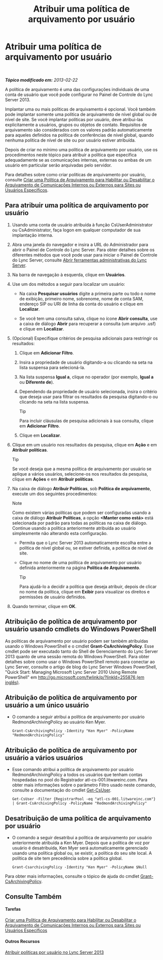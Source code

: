 ﻿---
title: Atribuir uma política de arquivamento por usuário
TOCTitle: Atribuir uma política de arquivamento por usuário
ms:assetid: a12ca483-b235-460f-b3fe-130fb3087264
ms:mtpsurl: https://technet.microsoft.com/pt-br/library/Gg182560(v=OCS.15)
ms:contentKeyID: 49307647
ms.date: 05/19/2016
mtps_version: v=OCS.15
ms.translationtype: HT
---

# Atribuir uma política de arquivamento por usuário

 

_**Tópico modificado em:** 2013-02-22_

A política de arquivamento é uma das configurações individuais de uma conta de usuário que você pode configurar no Painel de Controle do Lync Server 2013.

Implantar uma ou mais políticas de arquivamento é opcional. Você também pode implantar somente uma política de arquivamento de nível global ou de nível de site. Se você implantar políticas por usuário, deve atribui-las explicitamente a usuários, grupos ou objetos de contato. Requisitos de arquivamento são considerados com os valores padrão automaticamente para aqueles definidos na política de conferências de nível global, quando nenhuma política de nível de site ou por usuário estiver atribuída.

Depois de criar no mínimo uma política de arquivamento por usuário, use os procedimentos neste tópico para atribuir a política que especifica adequadamente se as comunicações internas, externas ou ambas de um usuário em particular serão arquivadas pelo servidor.

Para detalhes sobre como criar políticas de arquivamento por usuário, consulte [Criar uma Política de Arquivamento para Habilitar ou Desabilitar o Arquivamento de Comunicações Internos ou Externos para Sites ou Usuários Específicos](lync-server-2013-creating-an-archiving-policy-to-enable-or-disable-archiving-of-internal-or-external-communications-for-specific-sites-or-users.md).

## Para atribuir uma política de arquivamento por usuário

1.  Usando uma conta de usuário atribuída à função CsUserAdministrator ou CsAdministrator, faça logon em qualquer computador de sua implantação interna.

2.  Abra uma janela do navegador e insira a URL do Administrador para abrir o Painel de Controle do Lync Server. Para obter detalhes sobre os diferentes métodos que você pode usar para iniciar o Painel de Controle do Lync Server, consulte [Abrir ferramentas administrativas do Lync Server](lync-server-2013-open-lync-server-administrative-tools.md).

3.  Na barra de navegação à esquerda, clique em **Usuários**.

4.  Use um dos métodos a seguir para localizar um usuário:
    
      - Na caixa **Pesquisar usuários** digite a primeira parte ou todo o nome de exibição, primeiro nome, sobrenome, nome de conta SAM, endereço SIP ou URI de linha da conta do usuário e clique em **Localizar**.
    
      - Se você tem uma consulta salva, clique no ícone **Abrir consulta**, use a caixa de diálogo **Abrir** para recuperar a consulta (um arquivo .usf) e clique em **Localizar**.

5.  (Opcional) Especifique critérios de pesquisa adicionais para restringir os resultados:
    
    1.  Clique em **Adicionar Filtro**.
    
    2.  Insira a propriedade de usuário digitando-a ou clicando na seta na lista suspensa para selecioná-la.
    
    3.  Na lista suspensa **Igual a**, clique no operador (por exemplo, **Igual a** ou **Diferente de**).
    
    4.  Dependendo da propriedade de usuário selecionada, insira o critério que deseja usar para filtrar os resultados da pesquisa digitando-o ou clicando na seta na lista suspensa.
        

        > [!TIP]
        > Para incluir cláusulas de pesquisa adicionais à sua consulta, clique em <STRONG>Adicionar Filtro</STRONG>.

    
    5.  Clique em **Localizar**.

6.  Clique em um usuário nos resultados da pesquisa, clique em **Ação** e em **Atribuir políticas**.
    

    > [!TIP]
    > Se você deseja que a mesma política de arquivamento por usuário se aplique a vários usuários, selecione-os nos resultados da pesquisa, clique em <STRONG>Ações</STRONG> e em <STRONG>Atribuir políticas</STRONG>.



7.  Na caixa de diálogo **Atribuir Políticas**, sob **Política de arquivamento**, execute um dos seguintes procedimentos:
    
    > [!note]  
    > Como existem várias políticas que podem ser configuradas usando a caixa de diálogo <strong>Atribuir Políticas</strong>, a opção <strong>&lt;Manter como está&gt;</strong> está selecionada por padrão para todas as políticas na caixa de diálogo. Continue usando a política anteriormente atribuída ao usuário simplesmente não alterando esta configuração.    
      - Permita que o Lync Server 2013 automaticamente escolha entre a política de nível global ou, se estiver definida, a política de nível de site.
    
      - Clique no nome de uma política de arquivamento por usuário definida anteriormente na página **Política de Arquivamento**.
        

        > [!TIP]
        > Para ajudá-lo a decidir a política que deseja atribuir, depois de clicar no nome da política, clique em <STRONG>Exibir</STRONG> para visualizar os direitos e permissões de usuário definidos.



8.  Quando terminar, clique em **OK**.

## Atribuição de política de arquivamento por usuário usando cmdlets do Windows PowerShell

As políticas de arquivamento por usuário podem ser também atribuídas usando o Windows PowerShell e o cmdlet **Grant-CsArchivingPolicy**. Esse cmdlet pode ser executado tanto do Shell de Gerenciamento do Lync Server 2013 quanto de uma sessão remota do Windows PowerShell. Para obter detalhes sobre como usar o Windows PowerShell remoto para conectar ao Lync Server, consulte o artigo de blog do Lync Server Windows PowerShell, "Quick Start: Managing Microsoft Lync Server 2010 Using Remote PowerShell" em [http://go.microsoft.com/fwlink/p/?linkId=255876 (em inglês)](http://go.microsoft.com/fwlink/p/?linkid=255876).

## Atribuição de política de arquivamento por usuário a um único usuário

  - O comando a seguir atribui a política de arquivamento por usuário RedmondArchivingPolicy ao usuário Ken Myer.
    
        Grant-CsArchivingPolicy -Identity "Ken Myer" -PolicyName "RedmondArchivingPolicy"

## Atribuição de política de arquivamento por usuário a vários usuários

  - Esse comando atribui a política de arquivamento por usuário RedmondArchivingPolicy a todos os usuários que tenham contas hospedadas no pool do Registrador atl-cs-001.litwareinc.com. Para obter mais informações sobre o parâmetro Filtro usado neste comando, consulte a documentação do cmdlet [Get-CsUser](https://docs.microsoft.com/en-us/powershell/module/skype/Get-CsUser).
    
        Get-CsUser -Filter {RegistrarPool -eq "atl-cs-001.litwareinc.com"} | Grant-CsArchivingPolicy -PolicyName "RedmondArchivingPolicy"

## Desatribuição de uma política de arquivamento por usuário

  - O comando a seguir desatribui a política de arquivamento por usuário anteriormente atribuída a Ken Myer. Depois que a política de voz por usuário é desatribuida, Ken Myer será automaticamente gerenciado usando uma política global ou, se existir, a política do seu site local. A política de site tem precedência sobre a política global.
    
        Grant-CsarchivingPolicy -Identity "Ken Myer" -PolicyName $Null

Para obter mais informações, consulte o tópico de ajuda do cmdlet [Grant-CsArchivingPolicy](https://docs.microsoft.com/en-us/powershell/module/skype/Grant-CsArchivingPolicy).

## Consulte Também

#### Tarefas

[Criar uma Política de Arquivamento para Habilitar ou Desabilitar o Arquivamento de Comunicações Internos ou Externos para Sites ou Usuários Específicos](lync-server-2013-creating-an-archiving-policy-to-enable-or-disable-archiving-of-internal-or-external-communications-for-specific-sites-or-users.md)  

#### Outros Recursos

[Atribuir políticas por usuário no Lync Server 2013](lync-server-2013-assigning-per-user-policies.md)

